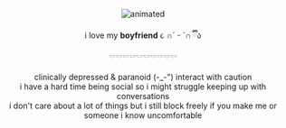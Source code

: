<p align="center">
<img src="https://files.catbox.moe/fnvdhx.gif" alt="animated" />
</p>
<p align="center">
i love my <b>boyfriend</b> ૮ ∩´ ᵕ `∩ ྀིა 
<br>
𓎠𓎠𓎠𓎠𓎠𓎠𓎠𓎠𓎠𓎠
<br>
<br>
clinically depressed & paranoid (⁠-_-") interact with caution
<br>
i have a hard time being social so i might struggle keeping up with conversations  
<br>
i don't care about a lot of things but i still block freely if you make me or someone i know uncomfortable
</p>
